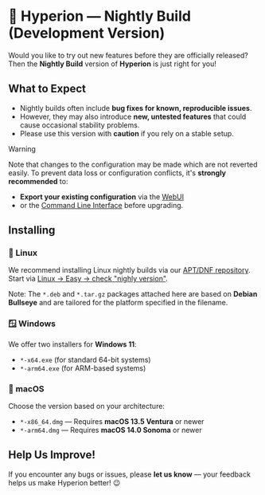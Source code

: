 # 🌙 Hyperion — Nightly Build (Development Version)

Would you like to try out new features before they are officially released?
Then the **Nightly Build** version of **Hyperion** is just right for you!

## What to Expect
- Nightly builds often include **bug fixes for known, reproducible issues**.
- However, they may also introduce **new, untested features** that could cause occasional stability problems.
- Please use this version with **caution** if you rely on a stable setup.

 > [!WARNING]
 > Note that changes to the configuration may be made which are not reverted easily. To prevent data loss or configuration conflicts, it's **strongly recommended** to:
 >  - **Export your existing configuration** via the [WebUI](https://docs.hyperion-project.org/user/Configuration.html#configuration-backup)  
 >  - or the [Command Line Interface](https://docs.hyperion-project.org/user/advanced/CLI.html#command-line-interface) before upgrading.

## Installing

### 🐧 Linux

We recommend installing Linux nightly builds via our [APT/DNF repository](https://releases.hyperion-project.org/).
Start via [Linux -> Easy -> check "nighly version"](https://releases.hyperion-project.org).

Note: The `*.deb` and `*.tar.gz` packages attached here are based on **Debian Bullseye** and are tailored for the platform specified in the filename.

### 🪟 Windows
We offer two installers for **Windows 11**:

- `*-x64.exe` (for standard 64-bit systems)
- `*-arm64.exe` (for ARM-based systems)

### 🍏 macOS

Choose the version based on your architecture:

- `*-x86_64.dmg` — Requires **macOS 13.5 Ventura** or newer
- `*-arm64.dmg` — Requires **macOS 14.0 Sonoma** or newer

## Help Us Improve!

If you encounter any bugs or issues, please **let us know** — your feedback helps us make Hyperion better! :wink:
